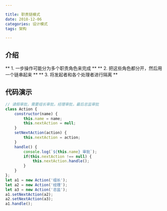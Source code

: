```yaml
---

title: 职责链模式
date: 2018-12-06
categories: 设计模式
tags: 架构

---
```


## 介绍
** 1.  一步操作可能分为多个职责角色来完成 **
** 2.  把这些角色都分开，然后用一个链串起来 **
** 3.  将发起者和各个处理者进行隔离 **

## 代码演示
```javascript
// 请假审批，需要组长审批，经理审批，最后总监审批
class Action {
	constructor(name) {
		this.name = name;
		this.nextAction = null;
	}
	setNextAction(action) {
		this.nextAction = action;
	}
	handle() {
		console.log(`${this.name} 审批`);
		if(this.nextAction !== null) {
			this.nextAction.handle();
		}
	}
};
let a1 = new Action('组长');
let a2 = new Action('经理');
let a3 = new Action('总监');
a1.setNextAction(a2);
a2.setNextAction(a3);
a1.handle();
```